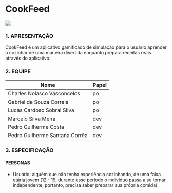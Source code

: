 # CookFeed

<img src="https://avatars.githubusercontent.com/u/80603225?v=4">

### 1. APRESENTAÇÃO
CookFeed é um aplicativo gamificado de simulação para o usuário aprender a cozinhar de uma maneira divertida enquanto prepara receitas reais através do aplicativo.


### 2. EQUIPE 
|Nome|Papel|
|--|--|
|Charles Nolasco Vasconcelos|po|
|Gabriel de Souza Correia|po|  
|Lucas Cardoso Sobral Silva|po|
|Marcelo Silva Meira|dev|  
|Pedro Guilherme Costa|dev|
|Pedro Guilherme Santana Corrêa|dev|


### 3. ESPECIFICAÇÃO 
####  PERSONAS 
- Usuário: alguém que não tenha experiência cozinhando, de uma faixa etária jovem (12 - 19, durante esse período o indivíduo passa a se tornar independente, portanto, precisa saber preparar sua própria comida).

